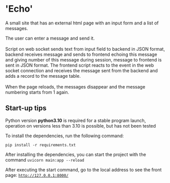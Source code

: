 # 'Echo'

A small site that has an external html page with an input form and a list of messages.
<br>

The user can enter a message and send it.
<br>
<br>
Script on web socket sends text from input field to backend in JSON format, backend receives message and sends to frontend echoing this message and giving number of this message during session, message to frontend is sent in JSON format.
The frontend script reacts to the event in the web socket connection and receives the message sent from the backend and adds a record to the message table.
<br>
<br>
When the page reloads, the messages disappear and the message numbering starts from 1 again.


## Start-up tips

Python version __python3.10__ is required for a stable program launch, operation on versions less than 3.10 is possible, but has not been tested

To install the dependencies, run the following command:

<code>pip install -r requirements.txt</code>

After installing the dependencies, you can start the project with the command
<code>uvicorn main:app --reload</code>

After executing the start command, go to the local address to see the front page:
<code>http://127.0.0.1:8000/</code>